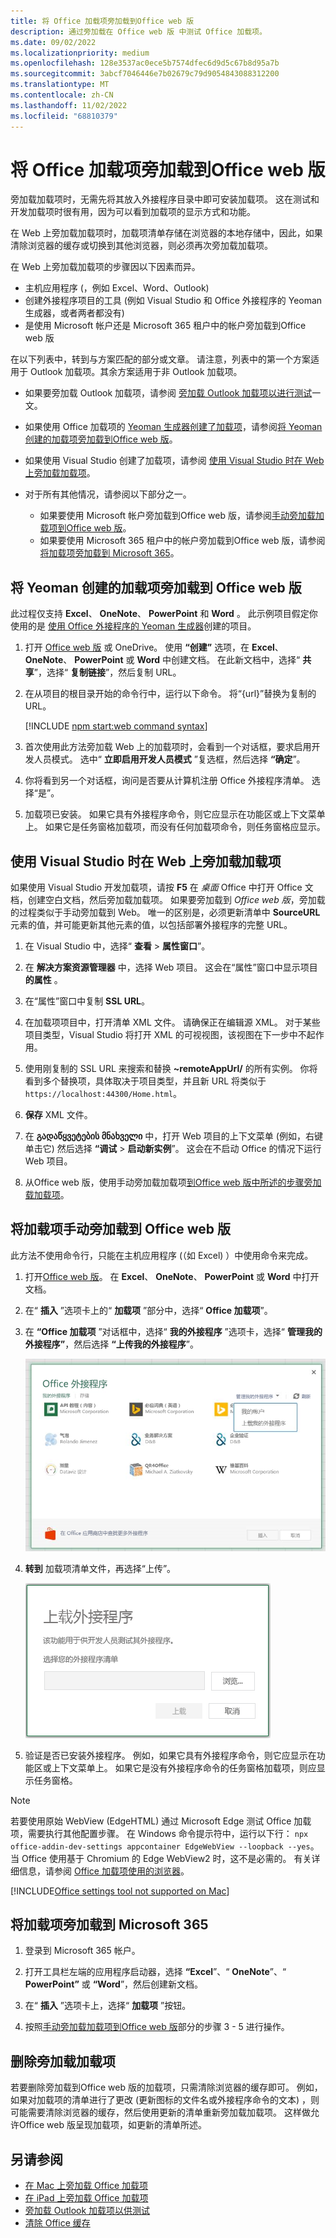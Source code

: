 ```yaml
---
title: 将 Office 加载项旁加载到Office web 版
description: 通过旁加载在 Office web 版 中测试 Office 加载项。
ms.date: 09/02/2022
ms.localizationpriority: medium
ms.openlocfilehash: 128e3537ac0ece5b7574dfec6d9d5c67b8d95a7b
ms.sourcegitcommit: 3abcf7046446e7b02679c79d9054843088312200
ms.translationtype: MT
ms.contentlocale: zh-CN
ms.lasthandoff: 11/02/2022
ms.locfileid: "68810379"
---
```

# <a name="sideload-office-add-ins-to-office-on-the-web"></a>将 Office 加载项旁加载到Office web 版

旁加载加载项时，无需先将其放入外接程序目录中即可安装加载项。 这在测试和开发加载项时很有用，因为可以看到加载项的显示方式和功能。

在 Web 上旁加载加载项时，加载项清单存储在浏览器的本地存储中，因此，如果清除浏览器的缓存或切换到其他浏览器，则必须再次旁加载加载项。

在 Web 上旁加载加载项的步骤因以下因素而异。

- 主机应用程序 (，例如 Excel、Word、Outlook) 
- 创建外接程序项目的工具 (例如 Visual Studio 和 Office 外接程序的 Yeoman 生成器，或者两者都没有) 
- 是使用 Microsoft 帐户还是 Microsoft 365 租户中的帐户旁加载到Office web 版

在以下列表中，转到与方案匹配的部分或文章。 请注意，列表中的第一个方案适用于 Outlook 加载项。其余方案适用于非 Outlook 加载项。

- 如果要旁加载 Outlook 加载项，请参阅 [旁加载 Outlook 加载项以进行测试](../outlook/sideload-outlook-add-ins-for-testing.md)一文。
- 如果使用 Office 加载项的 [Yeoman 生成器创建了加载项](../develop/yeoman-generator-overview.md)，请参阅[将 Yeoman 创建的加载项旁加载到Office web 版](#sideload-a-yeoman-created-add-in-to-office-on-the-web)。
- 如果使用 Visual Studio 创建了加载项，请参阅 [使用 Visual Studio 时在 Web 上旁加载加载项](#sideload-an-add-in-on-the-web-when-using-visual-studio)。
- 对于所有其他情况，请参阅以下部分之一。

  - 如果要使用 Microsoft 帐户旁加载到Office web 版，请参阅[手动旁加载加载项到Office web 版](#manually-sideload-an-add-in-to-office-on-the-web)。
  - 如果要使用 Microsoft 365 租户中的帐户旁加载到Office web 版，请参阅[将加载项旁加载到 Microsoft 365](#sideload-an-add-in-to-microsoft-365)。

## <a name="sideload-a-yeoman-created-add-in-to-office-on-the-web"></a>将 Yeoman 创建的加载项旁加载到 Office web 版

此过程仅支持 **Excel**、 **OneNote**、 **PowerPoint** 和 **Word** 。 此示例项目假定你使用的是 [使用 Office 外接程序的 Yeoman 生成器](../develop/yeoman-generator-overview.md)创建的项目。

1. 打开 [Office web 版](https://office.live.com/) 或 OneDrive。 使用 **“创建”** 选项，在 **Excel**、 **OneNote**、 **PowerPoint** 或 **Word** 中创建文档。 在此新文档中，选择“ **共享**”，选择“ **复制链接**”，然后复制 URL。

1. 在从项目的根目录开始的命令行中，运行以下命令。 将“{url}”替换为复制的 URL。

    [!INCLUDE [npm start:web command syntax](../includes/start-web-sideload-instructions.md)]

1. 首次使用此方法旁加载 Web 上的加载项时，会看到一个对话框，要求启用开发人员模式。 选中“ **立即启用开发人员模式** ”复选框，然后选择 **“确定**”。

1. 你将看到另一个对话框，询问是否要从计算机注册 Office 外接程序清单。 选择“是”。

1. 加载项已安装。 如果它具有外接程序命令，则它应显示在功能区或上下文菜单上。 如果它是任务窗格加载项，而没有任何加载项命令，则任务窗格应显示。

## <a name="sideload-an-add-in-on-the-web-when-using-visual-studio"></a>使用 Visual Studio 时在 Web 上旁加载加载项

如果使用 Visual Studio 开发加载项，请按 **F5** 在 *桌面* Office 中打开 Office 文档，创建空白文档，然后旁加载加载项。 如果要旁加载到 *Office web 版*，旁加载的过程类似于手动旁加载到 Web。 唯一的区别是，必须更新清单中 **SourceURL** 元素的值，并可能更新其他元素的值，以包括部署外接程序的完整 URL。

1. 在 Visual Studio 中，选择“ **查看** > **属性窗口**”。

1. 在 **解决方案资源管理器** 中，选择 Web 项目。 这会在“属性”窗口中显示项目 **的属性** 。

1. 在“属性”窗口中复制 **SSL URL**。

1. 在加载项项目中，打开清单 XML 文件。 请确保正在编辑源 XML。 对于某些项目类型，Visual Studio 将打开 XML 的可视视图，该视图在下一步中不起作用。

1. 使用刚复制的 SSL URL 来搜索和替换 **~remoteAppUrl/** 的所有实例。 你将看到多个替换项，具体取决于项目类型，并且新 URL 将类似于 `https://localhost:44300/Home.html`。

1. **保存** XML 文件。

1. 在 **გადაწყვეტების მნახველი** 中，打开 Web 项目的上下文菜单 (例如，右键单击它) 然后选择 **“调试** > **启动新实例**”。 这会在不启动 Office 的情况下运行 Web 项目。

1. 从Office web 版，使用手动旁加载加载项[到Office web 版中所述的步骤旁加载加载项](#manually-sideload-an-add-in-to-office-on-the-web)。

## <a name="manually-sideload-an-add-in-to-office-on-the-web"></a>将加载项手动旁加载到 Office web 版

此方法不使用命令行，只能在主机应用程序 (（如 Excel) ）中使用命令来完成。

1. 打开[Office web 版](https://office.com/)。 在 **Excel**、 **OneNote**、 **PowerPoint** 或  **Word** 中打开文档。 

1. 在“ **插入** ”选项卡上的“ **加载项** ”部分中，选择“ **Office 加载项**”。

1. 在 **“Office 加载项** ”对话框中，选择“ **我的外接程序** ”选项卡，选择“ **管理我的外接程序”**，然后选择 **“上传我的外接程序**”。

    ![Office 加载项对话框的右上方有一个下拉列表，上面写着“管理我的加载项”，下方有一个带有“上传我的外接程序”选项的下拉列表。](../images/office-add-ins-my-account.png)

1. **转到** 加载项清单文件，再选择“上传”。

    ![带浏览、上载和取消按钮的上载外接程序对话框。](../images/upload-add-in.png)

1. 验证是否已安装外接程序。 例如，如果它具有外接程序命令，则它应显示在功能区或上下文菜单上。 如果它是没有外接程序命令的任务窗格加载项，则应显示任务窗格。

> [!NOTE]
> 若要使用原始 WebView (EdgeHTML) 通过 Microsoft Edge 测试 Office 加载项，需要执行其他配置步骤。 在 Windows 命令提示符中，运行以下行： `npx office-addin-dev-settings appcontainer EdgeWebView --loopback --yes`。 当 Office 使用基于 Chromium 的 Edge WebView2 时，这不是必需的。 有关详细信息，请参阅 [Office 加载项使用的浏览器](../concepts/browsers-used-by-office-web-add-ins.md)。

[!INCLUDE[Office settings tool not supported on Mac](../includes/tool-nonsupport-mac-note.md)]

## <a name="sideload-an-add-in-to-microsoft-365"></a>将加载项旁加载到 Microsoft 365

1. 登录到 Microsoft 365 帐户。

1. 打开工具栏左端的应用程序启动器，选择 **“Excel**”、“ **OneNote**”、“ **PowerPoint”** 或 **“Word**”，然后创建新文档。

1. 在“ **插入** ”选项卡上，选择“ **加载项** ”按钮。

1. 按照[手动旁加载加载项到Office web 版](#manually-sideload-an-add-in-to-office-on-the-web)部分的步骤 3 - 5 进行操作。

## <a name="remove-a-sideloaded-add-in"></a>删除旁加载加载项

若要删除旁加载到Office web 版的加载项，只需清除浏览器的缓存即可。 例如，如果对加载项的清单进行了更改 (更新图标的文件名或外接程序命令的文本) ，则可能需要清除浏览器的缓存，然后使用更新的清单重新旁加载加载项。 这样做允许Office web 版呈现加载项，如更新的清单所述。

## <a name="see-also"></a>另请参阅

- [在 Mac 上旁加载 Office 加载项](sideload-an-office-add-in-on-mac.md)
- [在 iPad 上旁加载 Office 加载项](sideload-an-office-add-in-on-ipad.md)
- [旁加载 Outlook 加载项以供测试](../outlook/sideload-outlook-add-ins-for-testing.md)
- [清除 Office 缓存](clear-cache.md)
